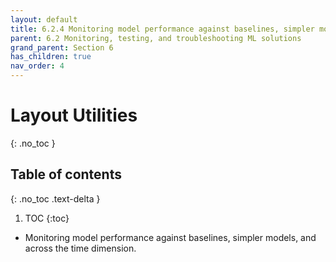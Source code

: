 ```yaml
---
layout: default
title: 6.2.4 Monitoring model performance against baselines, simpler models, and across the time dimension
parent: 6.2 Monitoring, testing, and troubleshooting ML solutions
grand_parent: Section 6
has_children: true
nav_order: 4
---
```


# Layout Utilities
{: .no_toc }

## Table of contents
{: .no_toc .text-delta }

1. TOC
{:toc}


* Monitoring model performance against baselines, simpler models, and across the time dimension.
